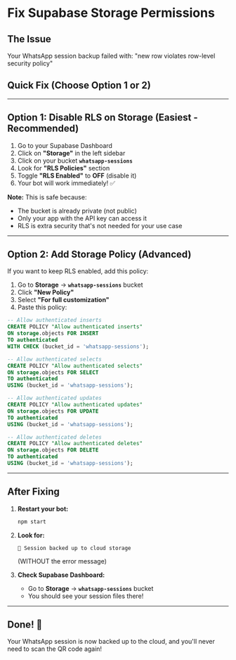 # Fix Supabase Storage Permissions

## The Issue
Your WhatsApp session backup failed with: "new row violates row-level security policy"

## Quick Fix (Choose Option 1 or 2)

---

## Option 1: Disable RLS on Storage (Easiest - Recommended)

1. Go to your Supabase Dashboard
2. Click on **"Storage"** in the left sidebar
3. Click on your bucket **`whatsapp-sessions`**
4. Look for **"RLS Policies"** section
5. Toggle **"RLS Enabled"** to **OFF** (disable it)
6. Your bot will work immediately! ✅

**Note:** This is safe because:
- The bucket is already private (not public)
- Only your app with the API key can access it
- RLS is extra security that's not needed for your use case

---

## Option 2: Add Storage Policy (Advanced)

If you want to keep RLS enabled, add this policy:

1. Go to **Storage** → **`whatsapp-sessions`** bucket
2. Click **"New Policy"**
3. Select **"For full customization"**
4. Paste this policy:

```sql
-- Allow authenticated inserts
CREATE POLICY "Allow authenticated inserts"
ON storage.objects FOR INSERT
TO authenticated
WITH CHECK (bucket_id = 'whatsapp-sessions');

-- Allow authenticated selects
CREATE POLICY "Allow authenticated selects"
ON storage.objects FOR SELECT
TO authenticated
USING (bucket_id = 'whatsapp-sessions');

-- Allow authenticated updates
CREATE POLICY "Allow authenticated updates"
ON storage.objects FOR UPDATE
TO authenticated
USING (bucket_id = 'whatsapp-sessions');

-- Allow authenticated deletes
CREATE POLICY "Allow authenticated deletes"
ON storage.objects FOR DELETE
TO authenticated
USING (bucket_id = 'whatsapp-sessions');
```

---

## After Fixing

1. **Restart your bot:**
   ```bash
   npm start
   ```

2. **Look for:**
   ```
   💾 Session backed up to cloud storage
   ```
   (WITHOUT the error message)

3. **Check Supabase Dashboard:**
   - Go to **Storage** → **`whatsapp-sessions`** bucket
   - You should see your session files there!

---

## Done! 🎉

Your WhatsApp session is now backed up to the cloud, and you'll never need to scan the QR code again!

